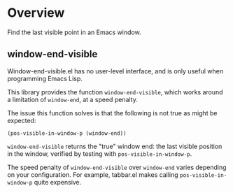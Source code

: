 Overview
========
Find the last visible point in an Emacs window.

window-end-visible
------------------
Window-end-visible.el has no user-level interface, and is only
useful when programming Emacs Lisp.

This library provides the function `window-end-visible`, which
works around a limitation of `window-end`, at a speed penalty.

The issue this function solves is that the following is not true
as might be expected:

	(pos-visible-in-window-p (window-end))

`window-end-visible` returns the "true" window end: the last
visible position in the window, verified by testing with
`pos-visible-in-window-p`.

The speed penalty of `window-end-visible` over `window-end` varies
depending on your configuration.  For example, tabbar.el makes
calling `pos-visible-in-window-p` quite expensive.


